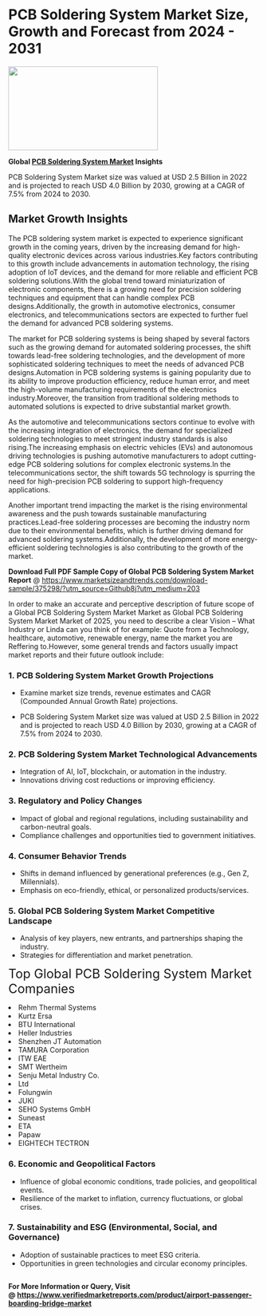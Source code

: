 <H1>PCB Soldering System Market Size, Growth and Forecast from 2024 - 2031</H1><img class="aligncenter size-medium wp-image-584254" src="https://thirdeyenews.in/wp-content/uploads/2024/09/Global-Market-Research-300x168.jpeg" alt="" width="300" height="168" /><p><strong>Global&nbsp;<a href="https://www.marketsizeandtrends.com/download-sample/375298/?utm_source=Github8j?utm_medium=203">PCB Soldering System Market</a> Insights</strong></p><p>PCB Soldering System Market size was valued at USD 2.5 Billion in 2022 and is projected to reach USD 4.0 Billion by 2030, growing at a CAGR of 7.5% from 2024 to 2030.</p><p><h2>Market Growth Insights</h2> <p>The PCB soldering system market is expected to experience significant growth in the coming years, driven by the increasing demand for high-quality electronic devices across various industries.Key factors contributing to this growth include advancements in automation technology, the rising adoption of IoT devices, and the demand for more reliable and efficient PCB soldering solutions.With the global trend toward miniaturization of electronic components, there is a growing need for precision soldering techniques and equipment that can handle complex PCB designs.Additionally, the growth in automotive electronics, consumer electronics, and telecommunications sectors are expected to further fuel the demand for advanced PCB soldering systems.</p> <p>The market for PCB soldering systems is being shaped by several factors such as the growing demand for automated soldering processes, the shift towards lead-free soldering technologies, and the development of more sophisticated soldering techniques to meet the needs of advanced PCB designs.Automation in PCB soldering systems is gaining popularity due to its ability to improve production efficiency, reduce human error, and meet the high-volume manufacturing requirements of the electronics industry.Moreover, the transition from traditional soldering methods to automated solutions is expected to drive substantial market growth.</p> <p>As the automotive and telecommunications sectors continue to evolve with the increasing integration of electronics, the demand for specialized soldering technologies to meet stringent industry standards is also rising.The increasing emphasis on electric vehicles (EVs) and autonomous driving technologies is pushing automotive manufacturers to adopt cutting-edge PCB soldering solutions for complex electronic systems.In the telecommunications sector, the shift towards 5G technology is spurring the need for high-precision PCB soldering to support high-frequency applications.</p> <p>Another important trend impacting the market is the rising environmental awareness and the push towards sustainable manufacturing practices.Lead-free soldering processes are becoming the industry norm due to their environmental benefits, which is further driving demand for advanced soldering systems.Additionally, the development of more energy-efficient soldering technologies is also contributing to the growth of the market.</p> <p><span class=""><strong>Download Full PDF Sample Copy of Global PCB Soldering System Market Report</strong> @ <a href="https://www.marketsizeandtrends.com/download-sample/375298/?utm_source=Github8j?utm_medium=203" target="_blank">https://www.marketsizeandtrends.com/download-sample/375298/?utm_source=Github8j?utm_medium=203</a></span></p><p>In order to make an accurate and perceptive description of future scope of a Global&nbsp;PCB Soldering System Market Market as Global&nbsp;PCB Soldering System Market Market of 2025, you need to describe a clear Vision &ndash; What Industry or Linda can you think of for example: Quote from a Technology, healthcare, automotive, renewable energy, name the market you are Reffering to.However, some general trends and factors usually impact market reports and their future outlook include:</p><h3>1.&nbsp;<strong>PCB Soldering System Market Growth Projections</strong></h3><ul><li>Examine market size trends, revenue estimates and CAGR (Compounded Annual Growth Rate) projections.</li><li><p>PCB Soldering System Market size was valued at USD 2.5 Billion in 2022 and is projected to reach USD 4.0 Billion by 2030, growing at a CAGR of 7.5% from 2024 to 2030.</p></li></ul><h3>2.&nbsp;<strong>PCB Soldering System Market Technological Advancements</strong></h3><ul><li>Integration of AI, IoT, blockchain, or automation in the industry.</li><li>Innovations driving cost reductions or improving efficiency.</li></ul><h3>3.&nbsp;<strong>Regulatory and Policy Changes</strong></h3><ul><li>Impact of global and regional regulations, including sustainability and carbon-neutral goals.</li><li>Compliance challenges and opportunities tied to government initiatives.</li></ul><h3>4.&nbsp;<strong>Consumer Behavior Trends</strong></h3><ul><li>Shifts in demand influenced by generational preferences (e.g., Gen Z, Millennials).</li><li>Emphasis on eco-friendly, ethical, or personalized products/services.</li></ul><h3>5.&nbsp;<strong>Global PCB Soldering System Market Competitive Landscape</strong></h3><ul><li>Analysis of key players, new entrants, and partnerships shaping the industry.</li><li>Strategies for differentiation and market penetration.</li></ul><p data-pm-slice="1 1 []"><span style="color: inherit; font-family: inherit; font-size: 25px;">Top Global PCB Soldering System Market Companies</span></p><div class="" data-test-id=""><p><li>Rehm Thermal Systems</li><li> Kurtz Ersa</li><li> BTU International</li><li> Heller Industries</li><li> Shenzhen JT Automation</li><li> TAMURA Corporation</li><li> ITW EAE</li><li> SMT Wertheim</li><li> Senju Metal Industry Co.</li><li> Ltd</li><li> Folungwin</li><li> JUKI</li><li> SEHO Systems GmbH</li><li> Suneast</li><li> ETA</li><li> Papaw</li><li> EIGHTECH TECTRON</li></p></div><h3>6.&nbsp;<strong>Economic and Geopolitical Factors</strong></h3><ul><li>Influence of global economic conditions, trade policies, and geopolitical events.</li><li>Resilience of the market to inflation, currency fluctuations, or global crises.</li></ul><h3>7.&nbsp;<strong>Sustainability and ESG (Environmental, Social, and Governance)</strong></h3><ul><li>Adoption of sustainable practices to meet ESG criteria.</li><li>Opportunities in green technologies and circular economy principles.</li></ul><h2><strong style="font-size: 14px;">For More Information or Query, Visit @&nbsp;</strong><a style="background-color: #ffffff; font-size: 14px;" href="https://www.marketsizeandtrends.com/report/pcb-soldering-system-market/" target="_blank">https://www.verifiedmarketreports.com/product/airport-passenger-boarding-bridge-market</a></h2>